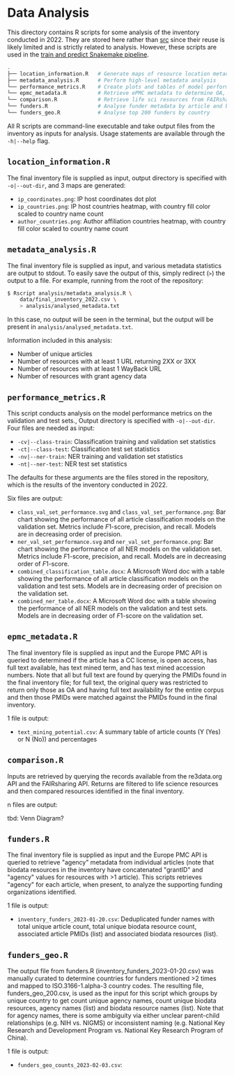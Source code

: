 # Data Analysis

This directory contains R scripts for some analysis of the inventory conducted in 2022. They are stored here rather than [src](../src/) since their reuse is likely limited and is strictly related to analysis. However, these scripts are used in the [train and predict Snakemake pipeline](../snakemake/train_predict.smk).

```sh
.
├── location_information.R   # Generate maps of resource location metadata
├── metadata_analysis.R      # Perform high-level metadata analysis
└── performance_metrics.R    # Create plots and tables of model performances
└── epmc_metadata.R          # Retrieve ePMC metadata to determine OA, full text, etc.
└── comparison.R             # Retrieve life sci resources from FAIRsharing and re3data
└── funders.R                # Analyse funder metadata by article and biodata resource
└── funders_geo.R            # Analyse top 200 funders by country
```

All R scripts are command-line executable and take output files from the inventory as inputs for analysis. Usage statements are available through the `-h|--help` flag.

## `location_information.R`

The final inventory file is supplied as input, output directory is specified with `-o|--out-dir`, and 3 maps are generated:

* `ip_coordinates.png`: IP host coordinates dot plot
* `ip_countries.png`: IP host countries heatmap, with country fill color scaled to country name count
* `author_countries.png`: Author affiliation countries heatmap, with country fill color scaled to country name count

## `metadata_analysis.R`

The final inventory file is supplied as input, and various metadata statistics are output to stdout. To easily save the output of this, simply redirect (`>`) the output to a file. For example, running from the root of the repository:

```sh
$ Rscript analysis/metadata_analysis.R \
    data/final_inventory_2022.csv \
    > analysis/analysed_metadata.txt
```

In this case, no output will be seen in the terminal, but the output will be present in `analysis/analysed_metadata.txt`.

Information included in this analysis:

* Number of unique articles
* Number of resources with at least 1 URL returning 2XX or 3XX
* Number of resources with at least 1 WayBack URL
* Number of resources with grant agency data

## `performance_metrics.R`

This script conducts analysis on the model performance metrics on the validation and test sets., Output directory is specified with `-o|--out-dir`. Four files are needed as input:

* `-cv|--class-train`: Classification training and validation set statistics
* `-ct|--class-test`: Classification test set statistics
* `-nv|--ner-train`: NER training and validation set statistics
* `-nt|--ner-test`: NER test set statistics

The defaults for these arguments are the files stored in the repository, which is the results of the inventory conducted in 2022.

Six files are output:

* `class_val_set_performance.svg` and `class_val_set_performance.png`: Bar chart showing the performance of all article classification models on the validation set. Metrics include *F*1-score, precision, and recall. Models are in decreasing order of precision.
* `ner_val_set_performance.svg` and `ner_val_set_performance.png`: Bar chart showing the performance of all NER models on the validation set. Metrics include *F*1-score, precision, and recall. Models are in decreasing order of *F*1-score.
* `combined_classification_table.docx`: A Microsoft Word doc with a table showing the performance of all article classification models on the validation and test sets. Models are in decreasing order of precision on the validation set.
* `combined_ner_table.docx`: A Microsoft Word doc with a table showing the performance of all NER models on the validation and test sets. Models are in decreasing order of *F*1-score on the validation set.

## `epmc_metadata.R`

The final inventory file is supplied as input and the Europe PMC API is queried to determined if the article has a CC license, is open access, has full text available, has text mined term, and has text mined accession numbers. Note that all but full text are found by querying the PMIDs found in the final inventory file; for full text, the original query was restricted to return only those as OA and having full text availability for the entire corpus and then those PMIDs were matched against the PMIDs found in the final inventory.

1 file is output:
* `text_mining_potential.csv`: A summary table of article counts (Y (Yes) or N (No)) and percentages

## `comparison.R`

Inputs are retrieved by querying the records available from the re3data.org API and the FAIRsharing API. Returns are filtered to life science resources and then compared resources identified in the final inventory. 

n files are output:

tbd: Venn Diagram?

## `funders.R`

The final inventory file is supplied as input and the Europe PMC API is queried to retrieve "agency" metadata from individual articles (note that biodata resources in the inventory have concatenated "grantID" and "agency" values for resources with >1 article). This scripts retrieves "agency" for each article, when present, to analyze the supporting funding organizations identified.

1 file is output:
* `inventory_funders_2023-01-20.csv`: Deduplicated funder names with total unique article count, total unique biodata resource count, associated article PMIDs (list) and associated biodata resources (list).

## `funders_geo.R`

The output file from funders.R (inventory_funders_2023-01-20.csv) was manually curated to determine countries for funders mentioned >2 times and mapped to ISO.3166-1.alpha-3 country codes. The resulting file, funders_geo_200.csv, is used as the input for this script which groups by unique country to get count unique agency names, count unique biodata resources, agency names (list) and biodata resource names (list). Note that for agency names, there is some ambiguity via either unclear parent-child relationships (e.g. NIH vs. NIGMS) or inconsistent naming (e.g. National Key Research and Development Program vs. National Key Research Program of China).

1 file is output:
* `funders_geo_counts_2023-02-03.csv`: 


